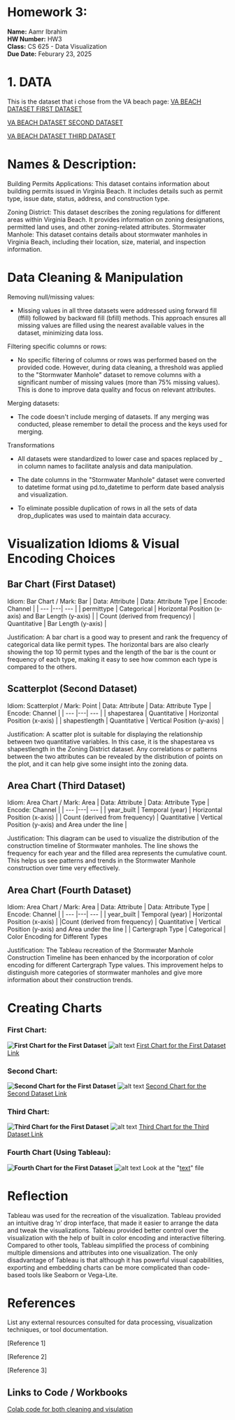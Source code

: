 # Homework 3: 
**Name:** Aamr Ibrahim  
**HW Number:** HW3  
**Class:** CS 625 - Data Visualization  
**Due Date:** Feburary 23, 2025


# 1. DATA 
This is the dataset that i chose from the VA beach page:
[VA BEACH DATASET FIRST DATASET](https://data.virginiabeach.gov/datasets/15292e05ab3a42d5984e6033b2f6a6d4_0/explore)

[VA BEACH DATASET SECOND DATASET](https://data.virginiabeach.gov/datasets/a7b2f685f9ee4865befe1f6502c0047d_37/explore?location=36.740530%2C-76.047850%2C10.61)

[VA BEACH DATASET THIRD DATASET](https://data.virginiabeach.gov/datasets/bf1337ce881646b8977fe26bd44ca1df_4/explore?location=36.760783%2C-76.074600%2C10.86)



# Names & Description:

Building Permits Applications:
This dataset contains information about building permits issued in Virginia Beach. It includes details such as permit type, issue date, status, address, and construction type.

Zoning District:
This dataset describes the zoning regulations for different areas within Virginia Beach. It provides information on zoning designations, permitted land uses, and other zoning-related attributes.
Stormwater Manhole:
This dataset contains details about stormwater manholes in Virginia Beach, including their location, size, material, and inspection information.


# Data Cleaning & Manipulation
Removing null/missing values:
* Missing values in all three datasets were addressed using forward fill (ffill) followed by backward fill (bfill) methods. This approach ensures all missing values are filled using the nearest available values in the dataset, minimizing data loss.

Filtering specific columns or rows:
*   No specific filtering of columns or rows was performed based on the provided code. However, during data cleaning, a threshold was applied to the "Stormwater Manhole" dataset to remove columns with a significant number of missing values (more than 75% missing values). This is done to improve data quality and focus on relevant attributes.

Merging datasets:
* The code doesn't include merging of datasets. If any merging was conducted, please remember to detail the process and the keys used for merging.

Transformations
* All datasets were standardized to lower case and spaces replaced by _ in column names to facilitate analysis and  data manipulation.

*  The date columns in the "Stormwater Manhole" dataset were converted to datetime format using  pd.to_datetime to perform date based analysis and visualization.

*  To eliminate possible duplication of rows in all the sets of data drop_duplicates was used to maintain data  accuracy.







# Visualization Idioms & Visual Encoding Choices
## Bar Chart (First Dataset)

Idiom: Bar Chart / Mark: Bar
| Data: Attribute | Data: Attribute Type  | Encode: Channel | 
| --- |---| --- |
| permittype | Categorical | Horizontal Position (x-axis) and Bar Length (y-axis) |
| Count (derived from frequency) | Quantitative | Bar Length (y-axis) |

Justification:  A bar chart is a good way to present and rank the frequency of categorical data like permit  types. The horizontal bars are also clearly showing the top 10 permit types and the length of the bar  is the count or frequency of each type, making it easy to see how common each type is compared  to the others.

## Scatterplot (Second Dataset)

Idiom: Scatterplot / Mark: Point
| Data: Attribute | Data: Attribute Type  | Encode: Channel | 
| --- |---| --- |
| shapestarea | Quantitative | Horizontal Position (x-axis) |
| shapestlength | Quantitative | Vertical Position (y-axis) |

Justification:  A scatter plot is suitable for displaying the relationship between two quantitative variables. In this case, it  is the shapestarea vs shapestlength in the Zoning District dataset. Any correlations or patterns  between the two attributes can be revealed by the distribution of points on the plot, and it can help  give some insight into the zoning data.


## Area Chart (Third Dataset)

Idiom: Area Chart  / Mark: Area
| Data: Attribute | Data: Attribute Type  | Encode: Channel | 
| --- |---| --- |
| year_built | Temporal (year) | Horizontal Position (x-axis) |
| Count (derived from frequency)  | Quantitative | Vertical Position (y-axis) and Area under the line |

Justification:  This diagram can be used to visualize the distribution of the construction timeline of Stormwater manholes.  The line shows the frequency for each year and the filled area represents the cumulative count. This helps us  see patterns and trends in the Stormwater Manhole construction over time very effectively.


##  Area Chart (Fourth Dataset)

Idiom: Area Chart  / Mark: Area
| Data: Attribute | Data: Attribute Type  | Encode: Channel | 
| --- |---| --- |
| year_built | Temporal (year) | Horizontal Position (x-axis) |
|Count (derived from frequency) | Quantitative | Vertical Position (y-axis) and Area under the line |
| Cartergraph Type    | Categorical  | Color Encoding for Different Types

Justification:  The Tableau recreation of the Stormwater Manhole Construction Timeline has been enhanced by the incorporation of  color encoding for different Cartergraph Type values. This improvement helps to distinguish more categories of stormwater  manholes and give more information about their construction trends.


# Creating Charts

### First Chart: 
  **![First Chart for the First Dataset](first_data_chart.png)**
  ![alt text](image-17.png)
  [First Chart for the First Dataset Link](https://colab.research.google.com/drive/1g_qNxmuTju9rOxqxLGQ8cyj2X27UxlfO?authuser=2#scrollTo=h8zIxy2dLk-2)
   ### Second Chart: 
  **![Second Chart for the First Dataset](second_data_chart.png)**
  ![alt text](image-19.png)
  [Second Chart for the Second Dataset Link](https://colab.research.google.com/drive/1g_qNxmuTju9rOxqxLGQ8cyj2X27UxlfO?authuser=2#scrollTo=h8zIxy2dLk-2)
### Third Chart: 
  **![Third Chart for the First Dataset](third_data_chart.png)**
![alt text](image-20.png)
[Third Chart for the Third Dataset Link](https://colab.research.google.com/drive/1g_qNxmuTju9rOxqxLGQ8cyj2X27UxlfO?authuser=2#scrollTo=h8zIxy2dLk-2)
### Fourth Chart (Using Tableau): 
  **![Fourth Chart for the First Dataset](fourth_data_chart.png)**
![alt text](image-21.png)
  Look at the "[text](HW3_Fourth_recreate_chart.twb)" file



# Reflection

 Tableau was used for the recreation of the visualization.  Tableau provided an intuitive drag  ’n’ drop interface, that made it easier to arrange the data and tweak the visualizations.   Tableau provided better control over the visualization with the help of built in color encoding and interactive filtering.   Compared to other tools, Tableau simplified the process of combining multiple dimensions and attributes into one  visualization.  The only disadvantage of Tableau is that although it has powerful visual capabilities, exporting and embedding  charts can be more complicated than code-based tools like Seaborn or Vega-Lite.


# References

List any external resources consulted for data processing, visualization techniques, or tool documentation.

[Reference 1]

[Reference 2]

[Reference 3]

## Links to Code / Workbooks

[Colab code for both cleaning and visulation](https://data.virginiabeach.gov/datasets/bf1337ce881646b8977fe26bd44ca1df_4/explore?location=36.760783%2C-76.074600%2C10.86)







